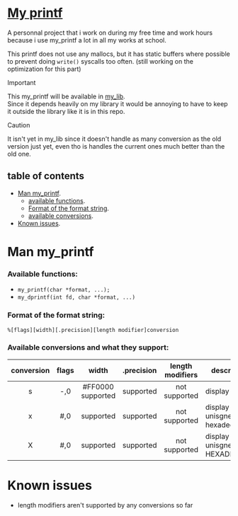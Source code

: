 #  <ins> __My printf__ </ins>

A personnal project that i work on during my free time and work hours because i use my_printf a lot in all my works at school.

This printf does not use any mallocs, but it has static buffers where possible to prevent doing ```write()``` syscalls too often. (still working on the optimization for this part)

> [!IMPORTANT]
> This my_printf will be available in [my_lib](https://github.com/Pereira-Romeo/My_lib). \
Since it depends heavily on my library it would be annoying to have to keep it outside the library like it is in this repo. 

> [!CAUTION]
> It isn't yet in my_lib since it doesn't handle as many conversion as the old version just yet, even tho is handles the current ones much better than the old one.

## __table of contents__

 - [Man my_printf](#man-my_printf).
    - [available functions](#available-functions).
    - [Format of the format string](#format-of-the-format-string).
    - [available conversions](#available-conversions-and-what-they-support).
 - [Known issues](#known-issues).

# __Man my_printf__

### __Available functions:__
- ```my_printf(char *format, ...);```
- ```my_dprintf(int fd, char *format, ...)```

### __Format of the format string:__
```%[flags][width][.precision][length modifier]conversion```

### __Available conversions and what they support:__

| conversion | flags | width | .precision | length modifiers | description |
| :--------: | :---: | :---: | :--------: | :--------------: |-------------|
| s | -,0 | #FF0000 supported | supported | not supported | display a string |
| x | #,0 | supported | supported | not supported | display an unisgned int in hexadecimal |
| X | #,0 | supported | supported | not supported | display an unisgned int in HEXADECIMAL |

# __Known issues__

 - length modifiers aren't supported by any conversions so far